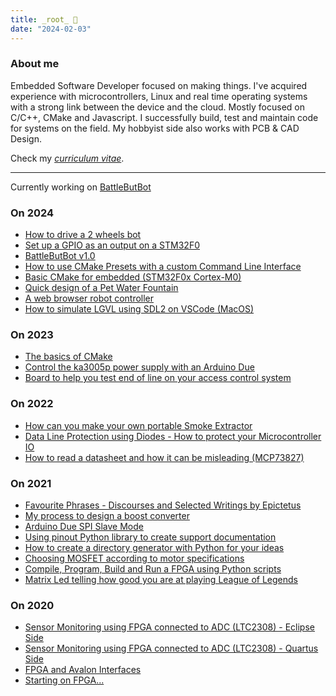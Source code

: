 ```yaml
---
title: _root_ 🌱
date: "2024-02-03"
---
```


### About me

Embedded Software Developer focused on making things. I've acquired experience with
microcontrollers, Linux and real time operating systems with a strong link
between the device and the cloud. Mostly focused on C/C++, CMake and
Javascript. I successfully build, test and maintain code for systems on the
field. My hobbyist side also works with PCB & CAD Design.

Check my <a href="download/NunoNogueira_CV2024.pdf" download="NunoNogueiraCV.pdf">_curriculum vitae_</a>.

---

Currently working on [BattleButBot](https://github.com/nguterresn/battlebutbot)

### On 2024

- [How to drive a 2 wheels bot](battlebutbot/2wd-bot.md)
- [Set up a GPIO as an output on a STM32F0](stm32/gpio.md)
- [BattleButBot v1.0](battlebutbot/bot1.md)
- [How to use CMake Presets with a custom Command Line Interface](cmake/cmake-presets.md)
- [Basic CMake for embedded (STM32F0x Cortex-M0)](cmake/cmake-for-embedded.md)
- [Quick design of a Pet Water Fountain](pet-water-fountain.md)
- [A web browser robot controller](browser-robot-controller.md)
- [How to simulate LGVL using SDL2 on VSCode (MacOS)](lgvl-simulator-vscode-macos.md)

### On 2023

- [The basics of CMake](cmake/cmake-basics.md)
- [Control the ka3005p power supply with an Arduino Due](psu-ka3005p-due.md)
- [Board to help you test end of line on your access control system](end-of-line-board.md)

### On 2022

- [How can you make your own portable Smoke Extractor](smoke-extractor.md)
- [Data Line Protection using Diodes - How to protect your Microcontroller IO](data-line-protection.md)
- [How to read a datasheet and how it can be misleading (MCP73827)](how-datasheets-can-be-misleading.md)

### On 2021

<!-- - [Year 2021 Recapitulation](year-2021-recap.md) -->

- [Favourite Phrases - Discourses and Selected Writings by Epictetus](discourses-and-selected-writings.md)
- [My process to design a boost converter](boost-converter.md)
- [Arduino Due SPI Slave Mode](arduino-spi-slave.md)
- [Using pinout Python library to create support documentation](documentation-python-script.md)
- [How to create a directory generator with Python for your ideas](version-control-script.md)
- [Choosing MOSFET according to motor specifications](motor-mosfet-research.md)
- [Compile, Program, Build and Run a FPGA using Python scripts](fpga-python-script.md)
- [Matrix Led telling how good you are at playing League of Legends](matrix-led-lol.md)

### On 2020

- [Sensor Monitoring using FPGA connected to ADC (LTC2308) - Eclipse Side](sensor-monitoring-fpga-adc-ltc2308-eclipse.md)
- [Sensor Monitoring using FPGA connected to ADC (LTC2308) - Quartus Side](sensor-monitoring-fpga-adc-ltc2308.md)
- [FPGA and Avalon Interfaces](fpga-and-avalon-interfaces.md)
- [Starting on FPGA...](starting-on-fpga.md)

<!-- #### [**Some useful VS Code Extensions**](http://archive.guterresnogueira.com/content/usefultools/i.html) <span class="tag is-light is-rounded">Useful tools</span> -->
<!-- #### [**About this website**](http://archive.guterresnogueira.com/content/aboutme.html) <span class="tag is-light is-rounded">Personal notes</span> -->
